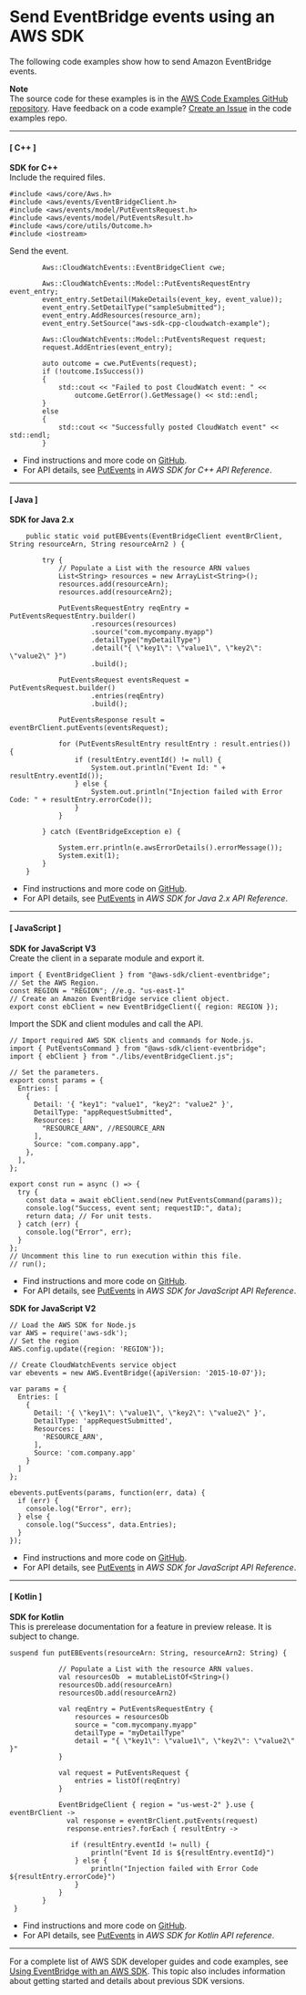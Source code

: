 # Send EventBridge events using an AWS SDK<a name="example_eventbridge_PutEvents_section"></a>

The following code examples show how to send Amazon EventBridge events\.

**Note**  
The source code for these examples is in the [AWS Code Examples GitHub repository](https://github.com/awsdocs/aws-doc-sdk-examples)\. Have feedback on a code example? [Create an Issue](https://github.com/awsdocs/aws-doc-sdk-examples/issues/new/choose) in the code examples repo\. 

------
#### [ C\+\+ ]

**SDK for C\+\+**  
Include the required files\.  

```
#include <aws/core/Aws.h>
#include <aws/events/EventBridgeClient.h>
#include <aws/events/model/PutEventsRequest.h>
#include <aws/events/model/PutEventsResult.h>
#include <aws/core/utils/Outcome.h>
#include <iostream>
```
Send the event\.  

```
        Aws::CloudWatchEvents::EventBridgeClient cwe;

        Aws::CloudWatchEvents::Model::PutEventsRequestEntry event_entry;
        event_entry.SetDetail(MakeDetails(event_key, event_value));
        event_entry.SetDetailType("sampleSubmitted");
        event_entry.AddResources(resource_arn);
        event_entry.SetSource("aws-sdk-cpp-cloudwatch-example");

        Aws::CloudWatchEvents::Model::PutEventsRequest request;
        request.AddEntries(event_entry);

        auto outcome = cwe.PutEvents(request);
        if (!outcome.IsSuccess())
        {
            std::cout << "Failed to post CloudWatch event: " <<
                outcome.GetError().GetMessage() << std::endl;
        }
        else
        {
            std::cout << "Successfully posted CloudWatch event" << std::endl;
        }
```
+  Find instructions and more code on [GitHub](https://github.com/awsdocs/aws-doc-sdk-examples/tree/main/cpp/example_code/eventbridge#code-examples)\. 
+  For API details, see [PutEvents](https://docs.aws.amazon.com/goto/SdkForCpp/eventbridge-2015-10-07/PutEvents) in *AWS SDK for C\+\+ API Reference*\. 

------
#### [ Java ]

**SDK for Java 2\.x**  
  

```
    public static void putEBEvents(EventBridgeClient eventBrClient, String resourceArn, String resourceArn2 ) {

        try {
            // Populate a List with the resource ARN values
            List<String> resources = new ArrayList<String>();
            resources.add(resourceArn);
            resources.add(resourceArn2);

            PutEventsRequestEntry reqEntry = PutEventsRequestEntry.builder()
                    .resources(resources)
                    .source("com.mycompany.myapp")
                    .detailType("myDetailType")
                    .detail("{ \"key1\": \"value1\", \"key2\": \"value2\" }")
                    .build();

            PutEventsRequest eventsRequest = PutEventsRequest.builder()
                    .entries(reqEntry)
                    .build();

            PutEventsResponse result = eventBrClient.putEvents(eventsRequest);

            for (PutEventsResultEntry resultEntry : result.entries()) {
                if (resultEntry.eventId() != null) {
                    System.out.println("Event Id: " + resultEntry.eventId());
                } else {
                    System.out.println("Injection failed with Error Code: " + resultEntry.errorCode());
                }
            }

        } catch (EventBridgeException e) {

            System.err.println(e.awsErrorDetails().errorMessage());
            System.exit(1);
        }
    }
```
+  Find instructions and more code on [GitHub](https://github.com/awsdocs/aws-doc-sdk-examples/tree/main/javav2/example_code/eventbridge#readme)\. 
+  For API details, see [PutEvents](https://docs.aws.amazon.com/goto/SdkForJavaV2/eventbridge-2015-10-07/PutEvents) in *AWS SDK for Java 2\.x API Reference*\. 

------
#### [ JavaScript ]

**SDK for JavaScript V3**  
Create the client in a separate module and export it\.  

```
import { EventBridgeClient } from "@aws-sdk/client-eventbridge";
// Set the AWS Region.
const REGION = "REGION"; //e.g. "us-east-1"
// Create an Amazon EventBridge service client object.
export const ebClient = new EventBridgeClient({ region: REGION });
```
Import the SDK and client modules and call the API\.  

```
// Import required AWS SDK clients and commands for Node.js.
import { PutEventsCommand } from "@aws-sdk/client-eventbridge";
import { ebClient } from "./libs/eventBridgeClient.js";

// Set the parameters.
export const params = {
  Entries: [
    {
      Detail: '{ "key1": "value1", "key2": "value2" }',
      DetailType: "appRequestSubmitted",
      Resources: [
        "RESOURCE_ARN", //RESOURCE_ARN
      ],
      Source: "com.company.app",
    },
  ],
};

export const run = async () => {
  try {
    const data = await ebClient.send(new PutEventsCommand(params));
    console.log("Success, event sent; requestID:", data);
    return data; // For unit tests.
  } catch (err) {
    console.log("Error", err);
  }
};
// Uncomment this line to run execution within this file.
// run();
```
+  Find instructions and more code on [GitHub](https://github.com/awsdocs/aws-doc-sdk-examples/tree/main/javascriptv3/example_code/eventbridge#code-examples)\. 
+  For API details, see [PutEvents](https://docs.aws.amazon.com/AWSJavaScriptSDK/v3/latest/clients/client-eventbridge/classes/puteventscommand.html) in *AWS SDK for JavaScript API Reference*\. 

**SDK for JavaScript V2**  
  

```
// Load the AWS SDK for Node.js
var AWS = require('aws-sdk');
// Set the region
AWS.config.update({region: 'REGION'});

// Create CloudWatchEvents service object
var ebevents = new AWS.EventBridge({apiVersion: '2015-10-07'});

var params = {
  Entries: [
    {
      Detail: '{ \"key1\": \"value1\", \"key2\": \"value2\" }',
      DetailType: 'appRequestSubmitted',
      Resources: [
        'RESOURCE_ARN',
      ],
      Source: 'com.company.app'
    }
  ]
};

ebevents.putEvents(params, function(err, data) {
  if (err) {
    console.log("Error", err);
  } else {
    console.log("Success", data.Entries);
  }
});
```
+  Find instructions and more code on [GitHub](https://github.com/awsdocs/aws-doc-sdk-examples/tree/main/javascript/example_code/eventbridge#code-examples)\. 
+  For API details, see [PutEvents](https://docs.aws.amazon.com/goto/AWSJavaScriptSDK/eventbridge-2015-10-07/PutEvents) in *AWS SDK for JavaScript API Reference*\. 

------
#### [ Kotlin ]

**SDK for Kotlin**  
This is prerelease documentation for a feature in preview release\. It is subject to change\.
  

```
suspend fun putEBEvents(resourceArn: String, resourceArn2: String) {

            // Populate a List with the resource ARN values.
            val resourcesOb  = mutableListOf<String>()
            resourcesOb.add(resourceArn)
            resourcesOb.add(resourceArn2)

            val reqEntry = PutEventsRequestEntry {
                resources = resourcesOb
                source = "com.mycompany.myapp"
                detailType = "myDetailType"
                detail = "{ \"key1\": \"value1\", \"key2\": \"value2\" }"
            }

            val request = PutEventsRequest {
                entries = listOf(reqEntry)
            }

            EventBridgeClient { region = "us-west-2" }.use { eventBrClient ->
              val response = eventBrClient.putEvents(request)
              response.entries?.forEach { resultEntry ->

               if (resultEntry.eventId != null) {
                    println("Event Id is ${resultEntry.eventId}")
                } else {
                    println("Injection failed with Error Code ${resultEntry.errorCode}")
                }
            }
        }
 }
```
+  Find instructions and more code on [GitHub](https://github.com/awsdocs/aws-doc-sdk-examples/tree/main/kotlin/services/eventbridge#code-examples)\. 
+  For API details, see [PutEvents](https://github.com/awslabs/aws-sdk-kotlin#generating-api-documentation) in *AWS SDK for Kotlin API reference*\. 

------

For a complete list of AWS SDK developer guides and code examples, see [Using EventBridge with an AWS SDK](sdk-general-information-section.md)\. This topic also includes information about getting started and details about previous SDK versions\.